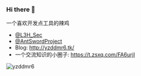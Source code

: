 ### Hi there 👋

一个喜欢开发点工具的辣鸡
* [@L3H_Sec](https://l3hsec.com/)
* [@AntSwordProject](https://github.com/AntSwordProject)
* Blog: http://yzddmr6.tk/
* 一个交流知识的小圈子: https://t.zsxq.com/FA6urjI


![yzddmr6](https://github-readme-stats.vercel.app/api?username=yzddmr6&show_icons=true&theme=tokyonight)
